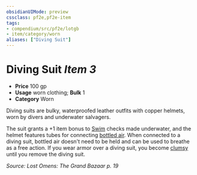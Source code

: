 ```yaml
---
obsidianUIMode: preview
cssclass: pf2e,pf2e-item
tags:
- compendium/src/pf2e/lotgb
- item/category/worn
aliases: ["Diving Suit"]
---
```

# Diving Suit *Item 3*  

- **Price** 100 gp
- **Usage** worn clothing; **Bulk** 1
- **Category** Worn

Diving suits are bulky, waterproofed leather outfits with copper helmets, worn by divers and underwater salvagers.

The suit grants a +1 item bonus to [Swim](../../../Rules/actions/swim.md) checks made underwater, and the helmet features tubes for connecting [bottled air](bottled-air.md). When connected to a diving suit, bottled air doesn't need to be held and can be used to breathe as a free action. If you wear armor over a diving suit, you become [clumsy](../../../Rules/conditions.md#Clumsy) until you remove the diving suit.

*Source: Lost Omens: The Grand Bazaar p. 19*